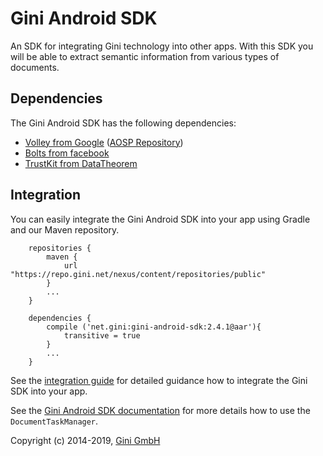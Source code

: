 Gini Android SDK
================

An SDK for integrating Gini technology into other apps. With this SDK you will be able to extract semantic information
from various types of documents.


Dependencies
------------

The Gini Android SDK has the following dependencies:

* [Volley from Google](http://developer.android.com/training/volley/index.html) ([AOSP Repository](https://android.googlesource.com/platform/frameworks/volley))
* [Bolts from facebook](https://github.com/BoltsFramework/Bolts-Android)
* [TrustKit from DataTheorem](https://github.com/datatheorem/TrustKit-Android)

Integration
-----------

You can easily integrate the Gini Android SDK into your app using Gradle and our Maven repository.

```
    repositories {
        maven {
            url "https://repo.gini.net/nexus/content/repositories/public"
        }
        ...
    }
    
    dependencies {
        compile ('net.gini:gini-android-sdk:2.4.1@aar'){
            transitive = true
        }
        ...
    }

```

See the [integration guide](http://developer.gini.net/gini-sdk-android/) for detailed guidance how to 
integrate the Gini SDK into your app.

See the [Gini Android SDK documentation](http://developer.gini.net/gini-sdk-android/java-docs-release/net/gini/android/DocumentTaskManager.html)
for more details how to use the `DocumentTaskManager`.


Copyright (c) 2014-2019, [Gini GmbH](https://www.gini.net/)
